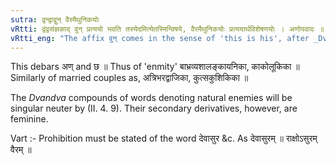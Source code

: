 ```yaml
---
sutra: द्वन्द्वाद्वुन् वैरमैथुनिकयोः
vRtti: द्वंद्वसंज्ञकाद् वुन् प्रत्ययो भवति तस्येदमित्येतस्मिन्विषये, वैरमैथुनिकयोः प्रत्ययार्थविशेषणयोः । अणोपवादः ॥
vRtti_eng: "The affix वुन् comes in the sense of 'this is his', after _Dvandva_ compounds of words denoting 'mutual enmity', or 'matrimonial relationship'"
---
```

This debars अण् and छ ॥ Thus of 'enmity' बाभ्रव्यशालङ्कायनिका, काकोलूकिका ॥ Similarly of married couples as, अत्रिभरद्वाजिका, कुत्सकुशिकिका ॥

The _Dvandva_ compounds of words denoting natural enemies will be singular neuter by (II. 4. 9). Their secondary derivatives, however, are feminine.

Vart :- Prohibition must be stated of the word देवासुर &c. As देवासुरम् ॥ राक्षोऽसुरम् वैरम् ॥
